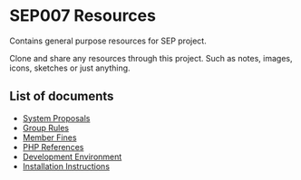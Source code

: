 # SEP007 Resources

Contains general purpose resources for SEP project.

Clone and share any resources through this project. Such as notes, images, icons, sketches or just anything.

## List of documents

* [System Proposals](system-proposals.md)
* [Group Rules](group-rules.md)
* [Member Fines](member-fines.md)
* [PHP References](php-references.md)
* [Development Environment](development-environment.md)
* [Installation Instructions](installing-patat.md)